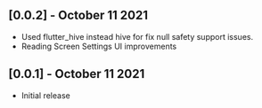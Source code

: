 ## [0.0.2] - October 11 2021

- Used flutter_hive instead hive for fix null safety support issues.
- Reading Screen Settings UI improvements

## [0.0.1] - October 11 2021

- Initial release
